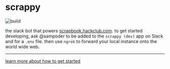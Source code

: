 # scrappy

![build](https://github.com/hackclub/scrappy/workflows/build/badge.svg)

the slack bot that powers [scrapbook.hackclub.com](https://scrapbook.hackclub.com). to get started developing, ask @sampoder to be added to the `scrappy (dev)` app on Slack and for a `.env` file. then use `ngrok` to forward your local instance onto the world wide web.

---

[learn more about how to get started](https://scrapbook.hackclub.com/about)
